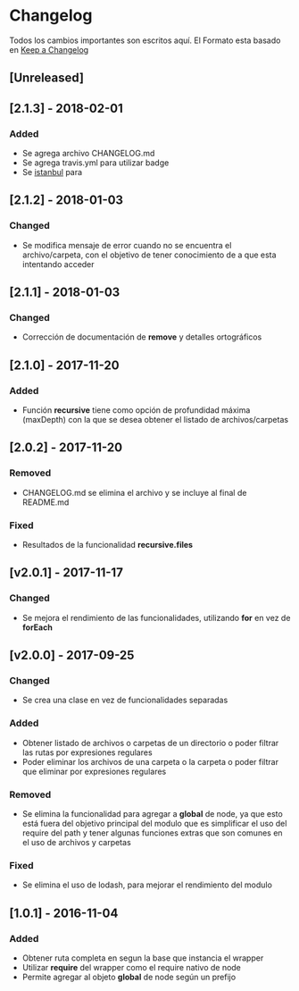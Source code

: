 # Changelog

Todos los cambios importantes son escritos aquí. El Formato esta basado en [Keep a Changelog](http://keepachangelog.com/es-ES/1.0.0/)

## [Unreleased]

## [2.1.3] - 2018-02-01
### Added
- Se agrega archivo CHANGELOG.md
- Se agrega travis.yml para utilizar badge
- Se [istanbul][nyc] para

## [2.1.2] - 2018-01-03
### Changed
- Se modifica mensaje de error cuando no se encuentra el archivo/carpeta, con el objetivo de tener conocimiento de a que esta intentando acceder

## [2.1.1] - 2018-01-03
### Changed
- Corrección de documentación de **remove** y detalles ortográficos

## [2.1.0] - 2017-11-20
### Added
- Función **recursive** tiene como opción de profundidad máxima (maxDepth) con la que se desea obtener el listado de archivos/carpetas

## [2.0.2] - 2017-11-20
### Removed
- CHANGELOG.md se elimina el archivo y se incluye al final de README.md

### Fixed
- Resultados de la funcionalidad **recursive.files**

## [v2.0.1] - 2017-11-17
### Changed
- Se mejora el rendimiento de las funcionalidades, utilizando **for** en vez de **forEach**

## [v2.0.0] - 2017-09-25
### Changed
- Se crea una clase en vez de funcionalidades separadas

### Added
- Obtener listado de archivos o carpetas de un directorio o poder filtrar las rutas por expresiones regulares
- Poder eliminar los archivos de una carpeta o la carpeta o poder filtrar que eliminar por expresiones regulares

### Removed
- Se elimina la funcionalidad para agregar a **global** de node, ya que esto está fuera del objetivo principal del modulo que es simplificar el uso del require del path y tener algunas funciones extras que son comunes en el uso de archivos y carpetas

### Fixed
- Se elimina el uso de lodash, para mejorar el rendimiento del modulo

## [1.0.1] - 2016-11-04
### Added
- Obtener ruta completa en segun la base que instancia el wrapper
- Utilizar **require** del wrapper como el require nativo de node
- Permite agregar al objeto **global** de node según un prefijo


[nyc]: https://istanbul.js.org/